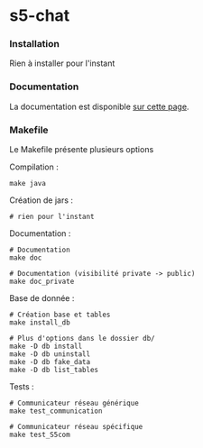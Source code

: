 # s5-chat

### Installation

Rien à installer pour l'instant

### Documentation

La documentation est disponible [sur cette page](http://pomeret.free.fr/s5doc).

### Makefile

Le Makefile présente plusieurs options


Compilation :

	make java

Création de jars :

	# rien pour l'instant

Documentation :

	# Documentation
	make doc
	
	# Documentation (visibilité private -> public)
	make doc_private
	
Base de donnée :

	# Création base et tables
	make install_db
	
	# Plus d'options dans le dossier db/
	make -D db install
	make -D db uninstall
	make -D db fake_data
	make -D db list_tables

Tests :

	# Communicateur réseau générique
	make test_communication
	
	# Communicateur réseau spécifique
	make test_S5com
